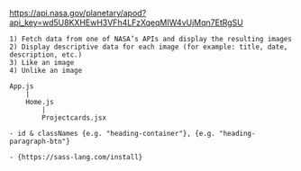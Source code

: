 <!-- Sample web service requests: -->
https://api.nasa.gov/planetary/apod?api_key=wd5U8KXHEwH3VFh4LFzXqeqMIW4vUjMqn7EtRgSU

<!-- Objectives: -->
    1) Fetch data from one of NASA’s APIs and display the resulting images
    2) Display descriptive data for each image (for example: title, date, description, etc.)
    3) Like an image
    4) Unlike an image


<!-- Structure: -->
    App.js
        |
        Home.js
            |
            Projectcards.jsx

    
<!-- Compnent Syntax & Naming conventions: -->
    - id & classNames {e.g. "heading-container"}, {e.g. "heading-paragraph-btn"}


<!-- Stylesheets: -->
    - {https://sass-lang.com/install} 


<!-- TODO: Need to maintain liked state with local storage, as well as render the retrieved API data from localStorage -->